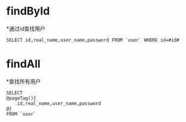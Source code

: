 findById
===
*通过id查找用户

    SELECT id,real_name,user_name,password FROM `user` WHERE id=#id#


findAll
===
*查找所有用户

    SELECT 
    @pageTag(){
        id,real_name,user_name,password
    @}
    FROM `user`